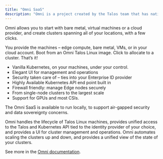 ```yaml
---
title: "Omni SaaS"
description: "Omni is a project created by the Talos team that has native support for Talos Linux."
---
```


Omni allows you to start with bare metal, virtual machines or a cloud provider, and create clusters spanning all of your locations, with a few clicks.

You provide the machines – edge compute, bare metal, VMs, or in your cloud account.
Boot from an Omni Talos Linux image.
Click to allocate to a cluster.
That’s it!

* Vanilla Kubernetes, on your machines, under your control.
* Elegant UI for management and operations
* Security taken care of – ties into your Enterprise ID provider
* Highly Available Kubernetes API end point built in
* Firewall friendly: manage Edge nodes securely
* From single-node clusters to the largest scale
* Support for GPUs and most CSIs.

The Omni SaaS is available to run locally, to support air-gapped security and data sovereignty concerns.

Omni handles the lifecycle of Talos Linux machines, provides unified access to the Talos and Kubernetes API tied to the identity provider of your choice,
and provides a UI for cluster management and operations.
Omni automates scaling the clusters up and down, and provides a unified view of the state of your clusters.

See more in the [Omni documentation](https://www.siderolabs.com/platform/saas-for-kubernetes/).
